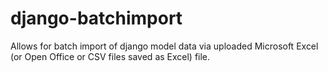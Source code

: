 django-batchimport
==================

Allows for batch import of django model data via uploaded Microsoft Excel (or Open Office or CSV files saved as Excel) file.